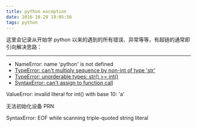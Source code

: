 ```yaml
---
title: python exception
date: 2016-10-29 19:05:56
tags: python
---
```


这里会记录从开始学 python 以来的遇到的所有错误、异常等等，有超链的通常即引向解决思路：

---

- NameError: name 'python' is not defined
- [TypeError: can't multiply sequence by non-int of type 'str'](http://stackoverflow.com/questions/1204744/typeerror-cant-multiply-sequence-by-non-int-of-type-str)
- [TypeError: unorderable types: str() >= int()](http://stackoverflow.com/questions/18262398/pythone-3-3-2-age-24-typeerror-unorderable-types-str-int)
- [SyntaxError: can't assign to function call](http://stackoverflow.com/questions/27669516/syntaxerror-cant-assign-to-function-call-in-python)

ValueError: invalid literal for int() with base 10: 'a'

无法初始化设备 PRN

SyntaxError: EOF while scanning triple-quoted string literal